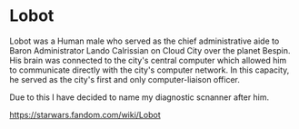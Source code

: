 # Lobot
Lobot was a Human male who served as the chief administrative aide to Baron Administrator Lando Calrissian on Cloud City over the planet Bespin. His brain was connected to the city's central computer which allowed him to communicate directly with the city's computer network. In this capacity, he served as the city's first and only computer-liaison officer.

Due to this I have decided to name my diagnostic scnanner after him.

https://starwars.fandom.com/wiki/Lobot
